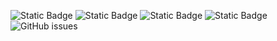 ![Static Badge](https://img.shields.io/badge/blacklists-60-000000) ![Static Badge](https://img.shields.io/badge/blacklisted-2821515-cc0000) ![Static Badge](https://img.shields.io/badge/whitelisted-2249-00CC00) ![Static Badge](https://img.shields.io/badge/streaming_blacklist-28107-000000) ![GitHub issues](https://img.shields.io/github/issues/fabriziosalmi/blacklists)
